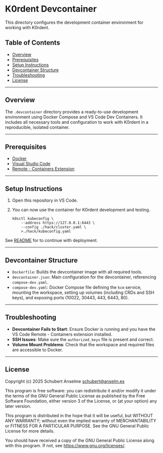 # K0rdent Devcontainer

This directory configures the development container environment for working with K0rdent.

## Table of Contents

- [Overview](#overview)
- [Prerequisites](#prerequisites)
- [Setup Instructions](#setup-instructions)
- [Devcontainer Structure](#devcontainer-structure)
- [Troubleshooting](#troubleshooting)
- [License](#license)

---

## Overview

The `.devcontainer` directory provides a ready-to-use development environment using Docker Compose and VS Code Dev Containers. It includes all necessary tools and configuration to work with K0rdent in a reproducible, isolated container.

---

## Prerequisites

- [Docker](https://www.docker.com/)
- [Visual Studio Code](https://code.visualstudio.com/)
- [Remote - Containers Extension](https://marketplace.visualstudio.com/items?itemName=ms-vscode-remote.remote-containers)

---

## Setup Instructions

1. Open this repository in VS Code.
2. You can now use the container for K0rdent development and testing.

    ```shell
    k0sctl kubeconfig \
        --address https://127.0.0.1:6443 \
        --config ./hack/cluster.yaml \
        >./hack/kubeconfig.yaml
    ```

See [README](../README.md#6-deploy-management-workload) for to continue with deployment.

---

## Devcontainer Structure

- `Dockerfile`: Builds the devcontainer image with all required tools.
- `devcontainer.json`: Main configuration for the devcontainer, referencing `compose-dev.yaml`.
- `compose-dev.yaml`: Docker Compose file defining the `kcm` service, mounting the workspace, setting up volumes (including CRDs and SSH keys), and exposing ports (10022, 30443, 443, 6443, 80).

---

## Troubleshooting

- **Devcontainer Fails to Start**: Ensure Docker is running and you have the VS Code Remote - Containers extension installed.
- **SSH Issues**: Make sure the `authorized_keys` file is present and correct.
- **Volume Mount Problems**: Check that the workspace and required files are accessible to Docker.

---

## License

Copyright (c) 2025 Schubert Anselme <schubert@anselm.es>

This program is free software: you can redistribute it and/or modify
it under the terms of the GNU General Public License as published by
the Free Software Foundation, either version 3 of the License, or
(at your option) any later version.

This program is distributed in the hope that it will be useful,
but WITHOUT ANY WARRANTY; without even the implied warranty of
MERCHANTABILITY or FITNESS FOR A PARTICULAR PURPOSE. See the
GNU General Public License for more details.

You should have received a copy of the GNU General Public License
along with this program. If not, see <https://www.gnu.org/licenses/>.
